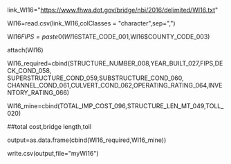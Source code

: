 
link_WI16="https://www.fhwa.dot.gov/bridge/nbi/2016/delimited/WI16.txt"

WI16=read.csv(link_WI16,colClasses = "character",sep=",")

WI16$FIPS=paste0(WI16$STATE_CODE_001,WI16$COUNTY_CODE_003)

attach(WI16)

WI16_required=cbind(STRUCTURE_NUMBER_008,YEAR_BUILT_027,FIPS,DECK_COND_058,
SUPERSTRUCTURE_COND_059,SUBSTRUCTURE_COND_060,
CHANNEL_COND_061,CULVERT_COND_062,OPERATING_RATING_064,INVENTORY_RATING_066)

WI16_mine=cbind(TOTAL_IMP_COST_096,STRUCTURE_LEN_MT_049,TOLL_020)

##total cost,bridge length,toll

output=as.data.frame(cbind(WI16_required,WI16_mine))

write.csv(output,file="myWI16")
